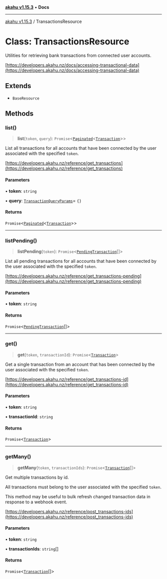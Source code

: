 [**akahu v1.15.3**](../README.md) • **Docs**

***

[akahu v1.15.3](../README.md) / TransactionsResource

# Class: TransactionsResource

Utilities for retrieving bank transactions from connected user accounts.

[https://developers.akahu.nz/docs/accessing-transactional-data](https://developers.akahu.nz/docs/accessing-transactional-data)

## Extends

- `BaseResource`

## Methods

### list()

> **list**(`token`, `query`): `Promise`\<[`Paginated`](../type-aliases/Paginated.md)\<[`Transaction`](../type-aliases/Transaction.md)\>\>

List all transactions for all accounts that have been connected by the user associated with the
specified `token`.

[https://developers.akahu.nz/reference/get_transactions](https://developers.akahu.nz/reference/get_transactions)

#### Parameters

• **token**: `string`

• **query**: [`TransactionQueryParams`](../type-aliases/TransactionQueryParams.md)= `{}`

#### Returns

`Promise`\<[`Paginated`](../type-aliases/Paginated.md)\<[`Transaction`](../type-aliases/Transaction.md)\>\>

***

### listPending()

> **listPending**(`token`): `Promise`\<[`PendingTransaction`](../type-aliases/PendingTransaction.md)[]\>

List all pending transactions for all accounts that have been connected by the user associated with the
specified `token`.

[https://developers.akahu.nz/reference/get_transactions-pending](https://developers.akahu.nz/reference/get_transactions-pending)

#### Parameters

• **token**: `string`

#### Returns

`Promise`\<[`PendingTransaction`](../type-aliases/PendingTransaction.md)[]\>

***

### get()

> **get**(`token`, `transactionId`): `Promise`\<[`Transaction`](../type-aliases/Transaction.md)\>

Get a single transaction from an account that has been connected by the user associated with
the specified `token`.

[https://developers.akahu.nz/reference/get_transactions-id](https://developers.akahu.nz/reference/get_transactions-id)

#### Parameters

• **token**: `string`

• **transactionId**: `string`

#### Returns

`Promise`\<[`Transaction`](../type-aliases/Transaction.md)\>

***

### getMany()

> **getMany**(`token`, `transactionIds`): `Promise`\<[`Transaction`](../type-aliases/Transaction.md)[]\>

Get multiple transactions by id.

All transactions must belong to the user associated with the specified `token`.

This method may be useful to bulk refresh changed transaction data
in response to a webhook event.

[https://developers.akahu.nz/reference/post_transactions-ids](https://developers.akahu.nz/reference/post_transactions-ids)

#### Parameters

• **token**: `string`

• **transactionIds**: `string`[]

#### Returns

`Promise`\<[`Transaction`](../type-aliases/Transaction.md)[]\>
